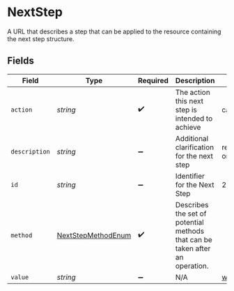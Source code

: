 # NextStep

A URL that describes a step that can be applied to the resource containing the next step structure.


## Fields

| Field                                                                        | Type                                                                         | Required                                                                     | Description                                                                  | Example                                                                      |
| ---------------------------------------------------------------------------- | ---------------------------------------------------------------------------- | ---------------------------------------------------------------------------- | ---------------------------------------------------------------------------- | ---------------------------------------------------------------------------- |
| `action`                                                                     | *string*                                                                     | :heavy_check_mark:                                                           | The action this next step is intended to achieve                             | cancel                                                                       |
| `description`                                                                | *string*                                                                     | :heavy_minus_sign:                                                           | Additional clarification for the next step                                   | remove offer from the order                                                  |
| `id`                                                                         | *string*                                                                     | :heavy_minus_sign:                                                           | Identifier for the Next Step                                                 | 2                                                                            |
| `method`                                                                     | [NextStepMethodEnum](../../models/errors/nextstepmethodenum.md)              | :heavy_check_mark:                                                           | Describes the set of potential methods that can be taken after an operation. |                                                                              |
| `value`                                                                      | *string*                                                                     | :heavy_minus_sign:                                                           | N/A                                                                          | www.resourcelocation.com                                                     |